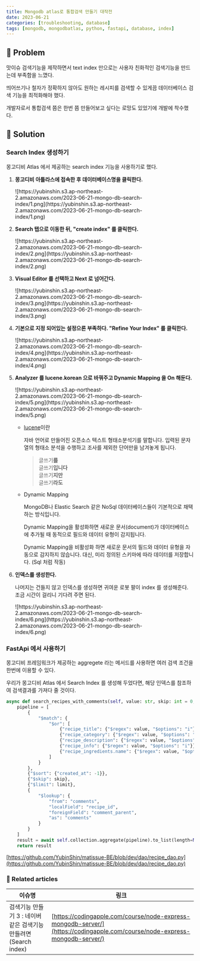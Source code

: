 ```yaml
---
title: Mongodb atlas로 통합검색 만들기 대작전
date: 2023-06-21
categories: [troubleshooting, database]
tags: [mongodb, mongodbatlas, python, fastapi, database, index]
---
```


## 🤔 Problem

맛이슈 검색기능을 제작하면서 text index 만으로는 사용자 친화적인 검색기능을 만드는데 부족함을 느꼈다.

띄어쓰기나 철자가 정확하지 않아도 원하는 레시피를 검색할 수 있게끔 데이터베이스 검색 기능을 최적화해야 했다.

개발자로서 통합검색 쯤은 한번 쯤 만들어보고 싶다는 로망도 있었기에 개발에 착수했다.


## 🌱 Solution

### Search Index 생성하기

몽고디비 Atlas 에서 제공하는 search index 기능을 사용하기로 했다.

1. **몽고디비 아틀라스에 접속한 후 데이터베이스명을 클릭한다.**

   <div markdown="block" style="width: 80%;">
   ![https://yubinshin.s3.ap-northeast-2.amazonaws.com/2023-06-21-mongo-db-search-index/1.png](https://yubinshin.s3.ap-northeast-2.amazonaws.com/2023-06-21-mongo-db-search-index/1.png)
   </div>

2. **Search 탭으로 이동한 뒤, "create index" 를 클릭한다.**

    <div markdown="block" style="width: 80%;">
    ![https://yubinshin.s3.ap-northeast-2.amazonaws.com/2023-06-21-mongo-db-search-index/2.png](https://yubinshin.s3.ap-northeast-2.amazonaws.com/2023-06-21-mongo-db-search-index/2.png)
    </div>

3. **Visual Editor 를 선택하고 Next 로 넘어간다.**

    <div markdown="block" style="width: 80%;">
    ![https://yubinshin.s3.ap-northeast-2.amazonaws.com/2023-06-21-mongo-db-search-index/3.png](https://yubinshin.s3.ap-northeast-2.amazonaws.com/2023-06-21-mongo-db-search-index/3.png)
    </div>

4. **기본으로 지정 되어있는 설정으론 부족하다. "Refine Your Index" 를 클릭한다.**

    <div markdown="block" style="width: 80%;">
    ![https://yubinshin.s3.ap-northeast-2.amazonaws.com/2023-06-21-mongo-db-search-index/4.png](https://yubinshin.s3.ap-northeast-2.amazonaws.com/2023-06-21-mongo-db-search-index/4.png)
    </div>

5. **Analyzer 를 lucene.korean 으로 바꿔주고 Dynamic Mapping 을 On 해둔다.**

    <div markdown="block" style="width: 80%;">
    ![https://yubinshin.s3.ap-northeast-2.amazonaws.com/2023-06-21-mongo-db-search-index/5.png](https://yubinshin.s3.ap-northeast-2.amazonaws.com/2023-06-21-mongo-db-search-index/5.png)
    </div>

    - [lucene](https://ko.wikipedia.org/wiki/%EC%95%84%ED%8C%8C%EC%B9%98_%EB%A3%A8%EC%94%AC)이란

        자바 언어로 만들어진 오픈소스 텍스트 형태소분석기를 말합니다.
        입력된 문자열의 형태소 분석을 수행하고 조사를 제외한 단어만을 남겨놓게 됩니다.

        > 글쓰기**를** <br/>
        > 글쓰기**입니다** <br/>
        > 글쓰기**지만** <br/>
        > 글쓰기**라도** <br/>


    - Dynamic Mapping

        MongoDB나 Elastic Search 같은 NoSql 데이터베이스들이 기본적으로 채택하는 방식입니다.
        
        Dynamic Mapping을 활성화하면 새로운 문서(document)가 데이터베이스에 추가될 때 동적으로 필드와 데이터 유형이 감지됩니다. 

        Dynamic Mapping을 비활성화 하면 새로운 문서의 필드와 데이터 유형을 자동으로 감지하지 않습니다. 대신, 미리 정의된 스키마에 따라 데이터를 저장합니다. (Sql 처럼 작동)

6. **인덱스를 생성한다.**

    나머지는 건들지 않고 인덱스를 생성하면 귀여운 로봇 팔이 index 를 생성해준다. 조금 시간이 걸리니 기다려 주면 된다.

    <div markdown="block" style="width: 80%;">
    ![https://yubinshin.s3.ap-northeast-2.amazonaws.com/2023-06-21-mongo-db-search-index/6.png](https://yubinshin.s3.ap-northeast-2.amazonaws.com/2023-06-21-mongo-db-search-index/6.png)
    </div>

### FastApi 에서 사용하기

몽고디비 프레임워크가 제공하는 aggregete 라는 메서드를 사용하면 여러 검색 조건을 한번에 이용할 수 있다.

우리가 몽고디비 Atlas 에서 Search Index 를 생성해 두었다면, 해당 인덱스를 참조하여 검색결과를 가져다 줄 것이다.

```python
async def search_recipes_with_comments(self, value: str, skip: int = 0, limit: int = 160):
    pipeline = [
        {
            "$match": {
                "$or": [
                    {"recipe_title": {"$regex": value, "$options": "i"}},
                    {"recipe_category": {"$regex": value, "$options": "i"}},
                    {"recipe_description": {"$regex": value, "$options": "i"}},
                    {"recipe_info": {"$regex": value, "$options": "i"}},
                    {"recipe_ingredients.name": {"$regex": value, "$options": "i"}},
                ]
            }
        },
        {"$sort": {"created_at": -1}},
        {"$skip": skip},
        {"$limit": limit},
        {
            "$lookup": {
                "from": "comments",
                "localField": "recipe_id",
                "foreignField": "comment_parent",
                "as": "comments"
            }
        }
    ]
    result = await self.collection.aggregate(pipeline).to_list(length=None)
    return result
```

[https://github.com/YubinShin/matissue-BE/blob/dev/dao/recipe_dao.py](https://github.com/YubinShin/matissue-BE/blob/dev/dao/recipe_dao.py)



### 📎 Related articles

| 이슈명                                                          | 링크                                                                                                                       |
| --------------------------------------------------------------- | -------------------------------------------------------------------------------------------------------------------------- |
| 검색기능 만들기 3 : 네이버같은 검색기능 만들려면 (Search index) | [https://codingapple.com/course/node-express-mongodb-server/](https://codingapple.com/course/node-express-mongodb-server/) |
